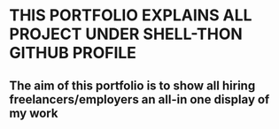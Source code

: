 # THIS PORTFOLIO EXPLAINS ALL PROJECT UNDER SHELL-THON GITHUB PROFILE

## The aim of this portfolio is to show all hiring freelancers/employers an all-in one display of my work